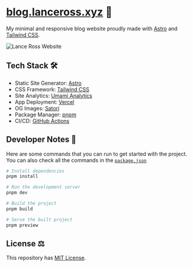 # [blog.lanceross.xyz](https://blog.lanceross.xyz) 🚀

My minimal and responsive blog website proudly made with [Astro](https://astro.build/) and [Tailwind CSS](https://tailwindcss.com/).

![Lance Ross Website](https://user-images.githubusercontent.com/102563271/202693651-29a91f26-6917-4f31-a0e5-05d36f7fe0e2.png)

## Tech Stack 🛠️

- Static Site Generator: [Astro](https://astro.build/)
- CSS Framework: [Tailwind CSS](https://tailwindcss.com/)
- Site Analytics: [Umami Analytics](https://umami.is/)
- App Deployment: [Vercel](https://vercel.com/)
- OG Images: [Satori](https://github.com/vercel/satori)
- Package Manager: [pnpm](https://pnpm.io/)
- CI/CD: [GitHub Actions](https://github.com)

## Developer Notes 📝

Here are some commands that you can run to get started with the project. You can also check all the commands in the [`package.json`](https://github.com/lancerossdev/blog.lanceross.xyz/blob/main/package.json)

```bash
# Install dependencies
pnpm install

# Run the development server
pnpm dev

# Build the project
pnpm build

# Serve the built project
pnpm preview
```

## License ⚖️

This repository has [MIT License](https://github.com/lancerossdev/blog.lanceross.xyz/blob/main/LICENSE).

